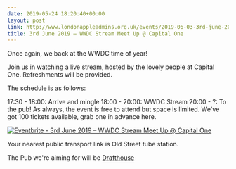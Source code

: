 ```yaml
---
date: 2019-05-24 18:20:40+00:00
layout: post
link: http://www.londonappleadmins.org.uk/events/2019-06-03-3rd-june-2019-wwdc-stream-meet-up-capital-one
title: 3rd June 2019 – WWDC Stream Meet Up @ Capital One
---
```


Once again, we back at the WWDC time of year! 

Join us in watching a live stream, hosted by the lovely people at Capital One. Refreshments will be provided.

The schedule is as follows:

17:30 - 18:00: Arrive and mingle
18:00 - 20:00: WWDC Stream
20:00 - ?: To the pub!
As always, the event is free to attend but space is limited. We've got 100 tickets available, grab one in advance here.

[![Eventbrite - 3rd June 2019 – WWDC Stream Meet Up @ Capital One](https://www.eventbrite.com/custombutton?eid=39292147872)](https://www.eventbrite.com/e/3rd-june-2019-wwdc-stream-meet-up-capital-one-tickets-62365994368)

Your nearest public transport link is Old Street tube station.

The Pub we're aiming for will be [Drafthouse](https://www.drafthouse.co.uk/locations/old-street)
